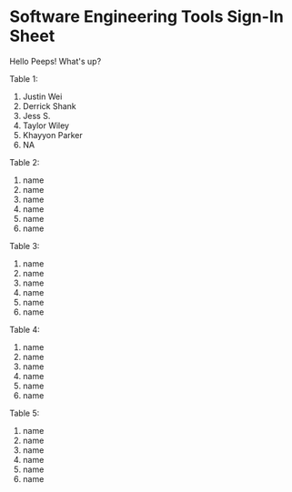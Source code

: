 # Software Engineering Tools Sign-In Sheet

Hello Peeps!
What's up?

Table 1:
1. Justin Wei
2. Derrick Shank
3. Jess S.
4. Taylor Wiley
5. Khayyon Parker
6. NA


Table 2:
1. name
2. name
3. name
4. name
5. name
6. name

Table 3:
1. name
2. name
3. name
4. name
5. name
6. name

Table 4:
1. name
2. name
3. name
4. name
5. name
6. name

Table 5:
1. name
2. name
3. name
4. name
5. name
6. name


